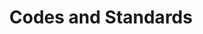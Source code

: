 ---
layout: docs
title: Codes and Standards
prev_section: home
next_section: installation
permalink: /docs/lighting-codes/
---
